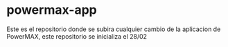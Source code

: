 # powermax-app
Este es el repositorio donde se subira cualquier cambio de la aplicacion de PowerMAX, este repositorio se inicializa el 28/02
